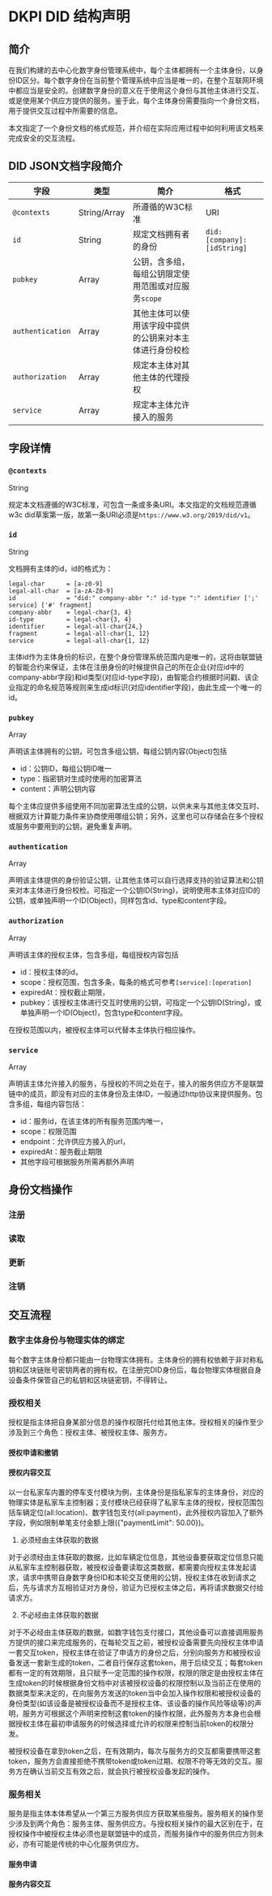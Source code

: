# DKPI DID 结构声明

## 简介

在我们构建的去中心化数字身份管理系统中，每个主体都拥有一个主体身份，以身份ID区分。每个数字身份在当前整个管理系统中应当是唯一的，在整个互联网环境中都应当是安全的。创建数字身份的意义在于使用这个身份与其他主体进行交互、或是使用某个供应方提供的服务。鉴于此，每个主体身份需要指向一个身份文档，用于提供交互过程中所需要的信息。

本文指定了一个身份文档的格式规范，并介绍在实际应用过程中如何利用该文档来完成安全的交互流程。

## DID JSON文档字段简介

| 字段             | 类型         | 简介                                                     | 格式                       |
| ---------------- | ------------ | -------------------------------------------------------- | -------------------------- |
| `@contexts`      | String/Array | 所遵循的W3C标准                                          | URI                        |
| `id`             | String       | 规定文档拥有者的身份                                     | `did:[company]:[idString]` |
| `pubkey`         | Array        | 公钥，含多组，每组公钥限定使用范围或对应服务`scope`      |                            |
| `authentication` | Array        | 其他主体可以使用该字段中提供的公钥来对本主体进行身份校检 |                            |
| `authorization`  | Array        | 规定本主体对其他主体的代理授权                           |                            |
| `service`        | Array        | 规定本主体允许接入的服务                                 |                            |

## 字段详情

### `@contexts`

String

规定本文档遵循的W3C标准，可包含一条或多条URI。本文指定的文档规范遵循w3c did草案第一版，故第一条URI必须是`https://www.w3.org/2019/did/v1`。

### `id`

String

文档拥有主体的id，id的格式为：

````
legal-char      = [a-z0-9]
legal-all-char  = [a-zA-Z0-9]
id              = "did:" company-abbr ":" id-type ":" identifier [';' service] ['#' fragment]
company-abbr    = legal-char{3, 4}
id-type         = legal-char{3, 4}
identifier      = legal-all-char{24,}
fragment        = legal-all-char{1, 12}
service         = legal-all-char{1, 12}
````

主体id作为主体身份的标识，在整个身份管理系统范围内是唯一的，这将由联盟链的智能合约来保证，主体在注册身份的时候提供自己的所在企业(对应id中的company-abbr字段)和id类型(对应id-type字段)，由智能合约根据时间戳、该企业指定的命名规范等规则来生成id标识(对应identifier字段)，由此生成一个唯一的id。

### `pubkey`

Array

声明该主体拥有的公钥，可包含多组公钥，每组公钥内容(Object)包括

* id：公钥ID，每组公钥ID唯一
* type：指密钥对生成时使用的加密算法
* content：声明公钥内容

每个主体应提供多组使用不同加密算法生成的公钥，以供未来与其他主体交互时、根据双方计算能力条件来协商使用哪组公钥；另外，这里也可以存储会在多个授权或服务中要用到的公钥，避免重复声明。

### `authentication`

Array

声明该主体提供的身份验证公钥，让其他主体可以自行选择支持的验证算法和公钥来对本主体进行身份校检。可指定一个公钥ID(String)，说明使用本主体对应ID的公钥，或单独声明一个ID(Object)，同样包含id、type和content字段。

### `authorization`

Array

声明该主体的授权主体，包含多组，每组授权内容包括

* id：授权主体的id，
* scope：授权范围，包含多条，每条的格式可参考`[service]:[operation]`
* expiredAt：授权截止期限，
* pubkey：该授权主体进行交互时使用的公钥，可指定一个公钥ID(String)，或单独声明一个ID(Object)，包含type和content字段。

在授权范围以内，被授权主体可以代替本主体执行相应操作。

### `service`

Array

声明该主体允许接入的服务，与授权的不同之处在于，接入的服务供应方不是联盟链中的成员，即没有对应的主体身份及主体ID，一般通过http协议来提供服务。包含多组，每组内容包括：

* id：服务id，在该主体的所有服务范围内唯一，
* scope：权限范围
* endpoint：允许供应方接入的url，
* expiredAt：服务截止期限
* 其他字段可根据服务所需再额外声明

## 身份文档操作

### 注册

### 读取

### 更新

### 注销

## 交互流程

### 数字主体身份与物理实体的绑定

每个数字主体身份都只能由一台物理实体拥有。主体身份的拥有权依赖于非对称私钥和区块链账号密钥两者的拥有权。在注册完DID身份后，每台物理实体根据自身设备条件保管自己的私钥和区块链密钥，不得转让。

### 授权相关

授权是指主体把自身某部分信息的操作权限托付给其他主体。授权相关的操作至少涉及到三个角色：授权主体、被授权主体、服务方。

#### 授权申请和撤销

#### 授权内容交互

以一台私家车内置的停车支付模块为例，主体身份是指私家车的主体身份，对应的物理实体是私家车主控制器；支付模块已经获得了私家车主体的授权，授权范围包括车辆定位(all:location)、数字钱包支付(all:payment)，此外授权内容加入了额外字段，例如限制单笔支付金额上限({"paymentLimit": 50.00})。

1. 必须经由主体获取的数据

对于必须经由主体获取的数据，比如车辆定位信息，其他设备要获取定位信息只能从私家车主控制器获取，被授权设备要读取这类数据，都需要向授权主体发起请求，请求中携带自身数字身份ID和本轮交互使用的公钥，授权主体在收到请求之后，先与请求方互相验证对方身份，验证为已授权主体之后，再将请求数据交付给请求方。

2. 不必经由主体获取的数据

对于不必经由主体获取的数据，如数字钱包支付接口，其他设备可以直接调用服务方提供的接口来完成服务的，在每轮交互之前，被授权设备需要先向授权主体申请一套交互token，授权主体在验证了申请方的身份之后，分别向服务方和被授权设备发送一套新生成的token，二者自行保存这套token，用于后续交互；每套token都有一定的有效期限，且只赋予一定范围的操作权限，权限的限定是由授权主体在生成token的时候根据身份文档中对该被授权设备的权限控制以及当前正在使用的数据类型来决定的，在向服务方发送的token当中会加入操作权限和被授权设备的身份类型(如该设备是被授权设备而不是授权主体、该设备的操作风险等级等)的声明，服务方可根据这个声明来控制这套token的操作权限，此外服务方本身也会根据授权主体在最初申请服务的时候选择或允许的权限来控制当前token的权限分发。

被授权设备在拿到token之后，在有效期内，每次与服务方的交互都需要携带这套token，服务方会直接拒绝不携带token或token过期、权限不符等无效的交互。服务方在确认当前交互有效之后，就会执行被授权设备发起的操作。

### 服务相关

服务是指主体本体希望从一个第三方服务供应方获取某些服务。服务相关的操作至少涉及到两个角色：服务主体、服务供应方。与授权相关操作的最大区别在于，在授权操作中被授权主体必须也是联盟链中的成员，而服务操作中的服务供应方则未必，亦有可能是传统的中心化服务供应方。

#### 服务申请

#### 服务内容交互


